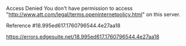 Access Denied
You don't have permission to access "http://www.att.com/legal/terms.openinternetpolicy.html" on this server.

Reference #18.995ed617.1760796544.4e27aa18

https://errors.edgesuite.net/18.995ed617.1760796544.4e27aa18